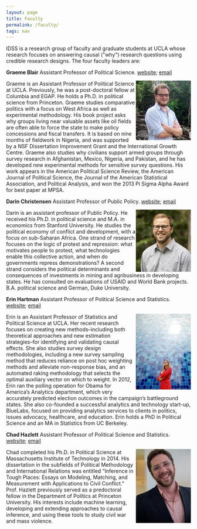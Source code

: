 ```yaml
---
layout: page
title: Faculty
permalink: /faculty/
tags: nav
---
```


IDSS is a research group of faculty and graduate students at UCLA whose research focuses on answering causal ("why") research questions using credible research designs. The four faculty leaders are:

**Graeme Blair**
Assistant Professor of Political Science. [website](https://graemeblair.com); [email](graeme.blair@ucla.edu)

<img align="right" src="/img/blair.jpg" style="max-width:150px"> Graeme is an Assistant Professor of Political Science at UCLA. Previously, he was a post-doctoral fellow at Columbia and EGAP. He holds a Ph.D. in political science from Princeton. Graeme studies comparative politics with a focus on West Africa as well as experimental methodology. His book project asks why groups living near valuable assets like oil fields are often able to force the state to make policy concessions and fiscal transfers. It is based on nine months of fieldwork in Nigeria, and was supported by a NSF Dissertation Improvement Grant and the International Growth Centre. Graeme also studies why civilians support armed groups through survey research in Afghanistan, Mexico, Nigeria, and Pakistan, and he has developed new experimental methods for sensitive survey questions. His work appears in the American Political Science Review, the American Journal of Political Science, the Journal of the American Statistical Association, and Political Analysis, and won the 2013 Pi Sigma Alpha Award for best paper at MPSA.

**Darin Christensen**
Assistant Professor of Public Policy. [website](http://darinchristensen.com); [email](darinc@luskin.ucla.edu)

<img align="right" src="/img/christensen.jpg" style="max-width:150px"> Darin is an assistant professor of Public Policy. He received his Ph.D. in political science and M.A. in economics from Stanford University. He studies the political economy of conflict and development, with a focus on sub-Saharan Africa. One strand of research focuses on the logic of protest and repression: what motivates people to protest, what technologies enable this collective action, and when do governments repress demonstrations? A second strand considers the political determinants and consequences of investments in mining and agribusiness in developing states. He has consulted on evaluations of USAID and World Bank projects. B.A. political science and German, Duke University.

**Erin Hartman**
Assistant Professor of Political Science and Statistics. [website](http://www.erinhartman.com); [email](ekhartman@ucla.edu)

<img align="right" src="/img/hartman.jpg" style="max-width:150px"> Erin is an Assistant Professor of Statistics and Political Science at UCLA. Her recent research focuses on creating new methods–including both theoretical approaches and new estimation strategies–for identifying and validating causal effects. She also studies survey design methodologies, including a new survey sampling method that reduces reliance on post hoc weighting methods and alleviate non-response bias, and an automated raking methodology that selects the optimal auxiliary vector on which to weight. In 2012, Erin ran the polling operation for Obama for America’s Analytics department, which very accurately predicted election outcomes in the campaign’s battleground states. She also co-founded a successful analytics and technology start-up, BlueLabs, focused on providing analytics services to clients in politics, issues advocacy, healthcare, and education. Erin holds a PhD in Political Science and an MA in Statistics from UC Berkeley.

**Chad Hazlett**
Assistant Professor of Political Science and Statistics. [website](http://www.chadhazlett.com); [email](chazlett@ucla.edu)

<img align="right" src="/img/hazlett.jpg" style="max-width:150px"> Chad completed his Ph.D. in Political Science at Massachusetts Institute of Technology in 2014. His dissertation in the subfields of Political Methodology and International Relations was entitled “Inference in Tough Places: Essays on Modeling, Matching, and Measurement with Applications to Civil Conflict.”  Prof. Hazlett previously served as a predoctoral fellow in the Department of Politics at Princeton University. His interests include machine learning, developing and extending approaches to causal inference, and using these tools to study civil war and mass violence.


